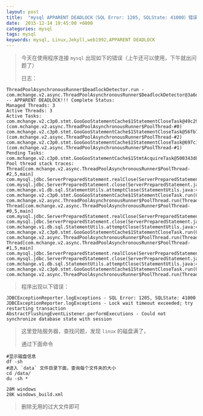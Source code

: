 ```yaml
---
layout: post
title:  "mysql APPARENT DEADLOCK（SQL Error: 1205, SQLState: 41000）错误"
date:  2015-12-14 19:45:00 +0800
categories: mysql
tags: mysql
keywords: mysql, Linux,Jekyll,web1992,APPARENT DEADLOCK
---
```


> 今天在使用程序连接 `mysql` 出现如下的错误（上午还可以使用，下午就出问题了）
> 
> 日志：

    ThreadPoolAsynchronousRunner$DeadlockDetector.run - com.mchange.v2.async.ThreadPoolAsynchronousRunner$DeadlockDetector@3a6d6182 -- APPARENT DEADLOCK!!! Complete Status:
    Managed Threads: 3
    Active Threads: 3
    Active Tasks:
    com.mchange.v2.c3p0.stmt.GooGooStatementCache$1StatementCloseTask@49c293b6 (com.mchange.v2.async.ThreadPoolAsynchronousRunner$PoolThread-#0)
    com.mchange.v2.c3p0.stmt.GooGooStatementCache$1StatementCloseTask@56fb78f (com.mchange.v2.async.ThreadPoolAsynchronousRunner$PoolThread-#2)
    com.mchange.v2.c3p0.stmt.GooGooStatementCache$1StatementCloseTask@697c1012 (com.mchange.v2.async.ThreadPoolAsynchronousRunner$PoolThread-#1)
    Pending Tasks:
    com.mchange.v2.c3p0.stmt.GooGooStatementCache$1StmtAcquireTask@500343d8
    Pool thread stack traces:
    Thread[com.mchange.v2.async.ThreadPoolAsynchronousRunner$PoolThread-#2,5,main]
    com.mysql.jdbc.ServerPreparedStatement.realClose(ServerPreparedStatement.java:1061)
    com.mysql.jdbc.ServerPreparedStatement.close(ServerPreparedStatement.java:601)  
    com.mchange.v1.db.sql.StatementUtils.attemptClose(StatementUtils.java:41)
    com.mchange.v2.c3p0.stmt.GooGooStatementCache$1StatementCloseTask.run(GooGooStatementCache.java:404)
    com.mchange.v2.async.ThreadPoolAsynchronousRunner$PoolThread.run(ThreadPoolAsynchronousRunner.java:547)
    Thread[com.mchange.v2.async.ThreadPoolAsynchronousRunner$PoolThread-#0,5,main]
    com.mysql.jdbc.ServerPreparedStatement.realClose(ServerPreparedStatement.java:1061)
    com.mysql.jdbc.ServerPreparedStatement.close(ServerPreparedStatement.java:601)  
    com.mchange.v1.db.sql.StatementUtils.attemptClose(StatementUtils.java:41)
    com.mchange.v2.c3p0.stmt.GooGooStatementCache$1StatementCloseTask.run(GooGooStatementCache.java:404)
    com.mchange.v2.async.ThreadPoolAsynchronousRunner$PoolThread.run(ThreadPoolAsynchronousRunner.java:547)
    Thread[com.mchange.v2.async.ThreadPoolAsynchronousRunner$PoolThread-#1,5,main]
    com.mysql.jdbc.ServerPreparedStatement.realClose(ServerPreparedStatement.java:1061)
    com.mysql.jdbc.ServerPreparedStatement.close(ServerPreparedStatement.java:601)  
    com.mchange.v1.db.sql.StatementUtils.attemptClose(StatementUtils.java:41)
    com.mchange.v2.c3p0.stmt.GooGooStatementCache$1StatementCloseTask.run(GooGooStatementCache.java:404)
    com.mchange.v2.async.ThreadPoolAsynchronousRunner$PoolThread.run(ThreadPoolAsynchronousRunner.java:547)

> 程序出现以下错误：
    
    JDBCExceptionReporter.logExceptions - SQL Error: 1205, SQLState: 41000
    JDBCExceptionReporter.logExceptions - Lock wait timeout exceeded; try restarting transaction
    AbstractFlushingEventListener.performExecutions - Could not synchronize database state with session

> 这里登陆服务器，查找问题，发现 `linux` 的磁盘满了，
>
> 通过下面命令
    
    #显示磁盘信息
    df -sh
    #进入 `data` 文件目录下面，查询每个文件夹的大小
    cd /data/
    du -sh *
    
    28M windows
    28K windows_build.xml

> 删除无用的过大文件即可





